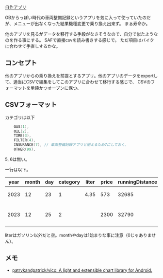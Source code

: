 [自作アプリ](%E8%87%AA%E4%BD%9C%E3%82%A2%E3%83%97%E3%83%AA)

GBからっぽい時代の車両整備記録というアプリを気に入って使っていたのだが、メニューが出なくなった結果機種変更で乗り換え出来ず。
まぁ寿命か。

他のアプリを見るがデータを移行する手段がなさそうなので、自分で似たようなのを作る事にする。
SAFで直接csvを読み書きする感じで。
ただ項目はバイクに合わせて手直しするかな。

## コンセプト

他のアプリからの乗り換えを前提とするアプリ。他のアプリのデータをexportして、適当にCSVで編集をしてこのアプリに合わせて移行する感じで、
CSVのフォーマットを単純かつオープンに保つ。

## CSVフォーマット

カテゴリは以下

```kotlin
    GAS(1),
    OIL(2),
    TIRE(3),
    FILTER(4),
    INSURANCE(7), // 車両整備記録アプリと揃えるため7にしておく。
    OTHER(99),
```

5, 6は無い。

一行は以下。

| year | month | day | category | liter | price | runningDistance | memo |
| ---- | ---- | ---- | ---- | ---- | ---- | ---- | ---- |
| 2023 | 12 | 23 | 1 | 4.35 | 573 | 32685 | ガソリンの例 |
| 2023 | 12 | 25 | 2 |  | 2300 | 32790 | オイル交換の例 |

literはガソリン以外だと空。monthやdayは1始まりな事に注意（0じゃありません）。


## メモ

- [patrykandpatrick/vico: A light and extensible chart library for Android.](https://github.com/patrykandpatrick/vico)